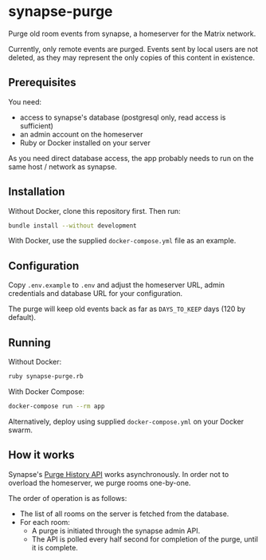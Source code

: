 # synapse-purge

Purge old room events from synapse, a homeserver for the Matrix network.

Currently, only remote events are purged. Events sent by local users are not deleted, as they may represent the only copies of this content in existence.

## Prerequisites

You need:

* access to synapse's database (postgresql only, read access is sufficient)
* an admin account on the homeserver
* Ruby or Docker installed on your server

As you need direct database access, the app probably needs to run on the same host / network as synapse.

## Installation

Without Docker, clone this repository first. Then run:

```bash
bundle install --without development
```

With Docker, use the supplied `docker-compose.yml` file as an example.

## Configuration

Copy `.env.example` to `.env` and adjust the homeserver URL, admin credentials and database URL for your configuration.

The purge will keep old events back as far as `DAYS_TO_KEEP` days (120 by default).

## Running

Without Docker:

```bash
ruby synapse-purge.rb
```

With Docker Compose:

```bash
docker-compose run --rm app
```

Alternatively, deploy using supplied `docker-compose.yml` on your Docker swarm.

## How it works

Synapse's [Purge History API](https://github.com/matrix-org/synapse/blob/master/docs/admin_api/purge_history_api.rst) works asynchronously. In order not to overload the homeserver, we purge rooms one-by-one.

The order of operation is as follows:

* The list of all rooms on the server is fetched from the database.
* For each room:
  * A purge is initiated through the synapse admin API.
  * The API is polled every half second for completion of the purge, until it is complete.
